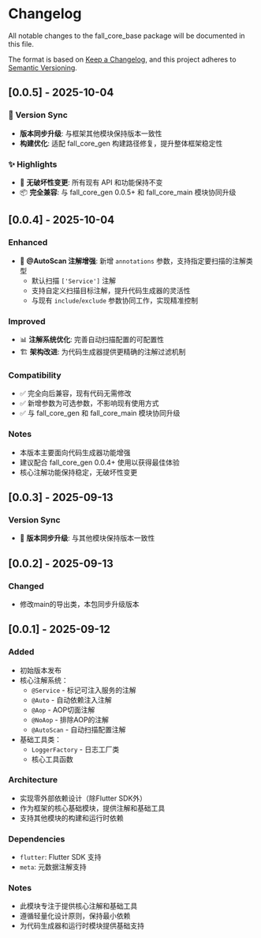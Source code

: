 # Changelog

All notable changes to the fall_core_base package will be documented in this file.

The format is based on [Keep a Changelog](https://keepachangelog.com/en/1.0.0/),
and this project adheres to [Semantic Versioning](https://semver.org/spec/v2.0.0.html).

## [0.0.5] - 2025-10-04

### 🔄 Version Sync
- **版本同步升级**: 与框架其他模块保持版本一致性
- **构建优化**: 适配 fall_core_gen 构建路径修复，提升整体框架稳定性

### ✨ Highlights
- 🔧 **无破坏性变更**: 所有现有 API 和功能保持不变
- 📦 **完全兼容**: 与 fall_core_gen 0.0.5+ 和 fall_core_main 模块协同升级

## [0.0.4] - 2025-10-04

### Enhanced
- 🔧 **@AutoScan 注解增强**: 新增 `annotations` 参数，支持指定要扫描的注解类型
  - 默认扫描 `['Service']` 注解
  - 支持自定义扫描目标注解，提升代码生成器的灵活性
  - 与现有 `include`/`exclude` 参数协同工作，实现精准控制

### Improved
- 📊 **注解系统优化**: 完善自动扫描配置的可配置性
- 🏗️ **架构改进**: 为代码生成器提供更精确的注解过滤机制

### Compatibility
- ✅ 完全向后兼容，现有代码无需修改
- ✅ 新增参数为可选参数，不影响现有使用方式
- ✅ 与 fall_core_gen 和 fall_core_main 模块协同升级

### Notes
- 本版本主要面向代码生成器功能增强
- 建议配合 fall_core_gen 0.0.4+ 使用以获得最佳体验
- 核心注解功能保持稳定，无破坏性变更

## [0.0.3] - 2025-09-13

### Version Sync
- 🔄 **版本同步升级**: 与其他模块保持版本一致性

## [0.0.2] - 2025-09-13

### Changed
- 修改main的导出类，本包同步升级版本


## [0.0.1] - 2025-09-12

### Added
- 初始版本发布
- 核心注解系统：
  - `@Service` - 标记可注入服务的注解
  - `@Auto` - 自动依赖注入注解
  - `@Aop` - AOP切面注解
  - `@NoAop` - 排除AOP的注解
  - `@AutoScan` - 自动扫描配置注解
- 基础工具类：
  - `LoggerFactory` - 日志工厂类
  - 核心工具函数

### Architecture
- 实现零外部依赖设计（除Flutter SDK外）
- 作为框架的核心基础模块，提供注解和基础工具
- 支持其他模块的构建和运行时依赖

### Dependencies
- `flutter`: Flutter SDK 支持
- `meta`: 元数据注解支持

### Notes
- 此模块专注于提供核心注解和基础工具
- 遵循轻量化设计原则，保持最小依赖
- 为代码生成器和运行时模块提供基础支持